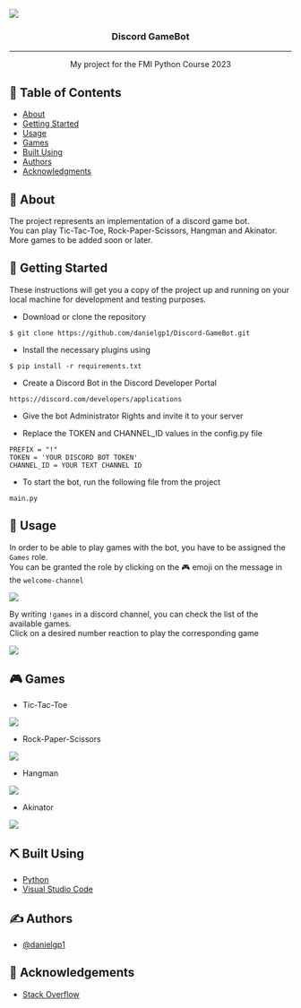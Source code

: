
![](https://graphicsfamily.com/wp-content/uploads/edd/2021/09/Gaming-Logo-Design-Template-1180x664.jpg)

<h3 align="center">Discord GameBot</h3>

---

<p align="center">
    My project for the FMI Python Course 2023
    <br> 
</p>

## 📝 Table of Contents

- [About](#about)
- [Getting Started](#getting_started)
- [Usage](#usage)
- [Games](#games)
- [Built Using](#built_using)
- [Authors](#authors)
- [Acknowledgments](#acknowledgement)

## 🧐 About <a name = "about"></a>

The project represents an implementation of a discord game bot. <br>
You can play Tic-Tac-Toe, Rock-Paper-Scissors, Hangman and Akinator. <br>
More games to be added soon or later.

## 🏁 Getting Started <a name = "getting_started"></a>

These instructions will get you a copy of the project up and running on your local machine for development and testing purposes.

-  Download or clone the repository

```
$ git clone https://github.com/danielgp1/Discord-GameBot.git
```
    
-  Install the necessary plugins using

```
$ pip install -r requirements.txt
```

-  Create a Discord Bot in the Discord Developer Portal

```
https://discord.com/developers/applications
```
    
-  Give the bot Administrator Rights and invite it to your server
    
-  Replace the TOKEN and CHANNEL_ID values in the config.py file

```
PREFIX = "!"
TOKEN = 'YOUR DISCORD BOT TOKEN'
CHANNEL_ID = YOUR TEXT CHANNEL ID
```

-  To start the bot, run the following file from the project

```
main.py
```

## 🎈 Usage <a name="usage"></a>

In order to be able to play games with the bot, you have to be assigned the <code>Games</code> role. <br>
You can be granted the role by clicking on the 🎮 emoji on the message in the <code>welcome-channel</code>

![](https://i.imgur.com/Zp4xYpc.png)

By writing <code>!games</code> in a discord channel, you can check the list of the available games.<br>
Click on a desired number reaction to play the corresponding game

![](https://i.imgur.com/PiEj67Q.png)

## 🎮 Games <a name = "games"></a>

-  Tic-Tac-Toe <br>
    
![](https://i.imgur.com/2ZrZYgT.png)

-  Rock-Paper-Scissors <br>
    
![](https://i.imgur.com/6Ok6pq2.png)

-  Hangman <br>
    
![](https://i.imgur.com/gQnC2YF.png)

-  Akinator <br>
    
![](https://i.imgur.com/PalgoMM.png)
    

## ⛏️ Built Using <a name = "built_using"></a>

- [Python](https://www.python.org/) 
- [Visual Studio Code](https://code.visualstudio.com/) 


## ✍️ Authors <a name = "authors"></a>

- [@danielgp1](https://github.com/danielgp1)

## 🎉 Acknowledgements <a name = "acknowledgement"></a>
- [Stack Overflow](https://stackoverflow.com/)
